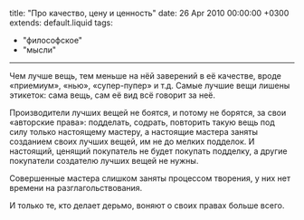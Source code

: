 title: "Про качество, цену и ценность"
date: 26 Apr 2010 00:00:00 +0300
extends: default.liquid
tags:
  - "философское"
  - "мысли"
---
Чем лучше вещь, тем меньше на нёй заверений в её качестве, вроде «приемиум», «нью», «супер-пупер» и т.д. Самые лучшие вещи лишены этикеток: сама вещь, сам её вид всё говорит за неё.

Производители лучших вещей не боятся, и потому не борятся, за свои «авторские права»: подделать, содрать, повторить такую вещь под силу только настоящему мастеру, а настоящие мастера заняты созданием своих лучших вещей, им не до мелких подделок. И настоящий, ценящий покупатель не будет покупать подделку, а другие покупатели создателю лучших вещей не нужны.

Совершенные мастера слишком заняты процессом творения, у них нет времени на разглагольствования.

И только те, кто делает дерьмо, воняют о своих правах больше всего.
